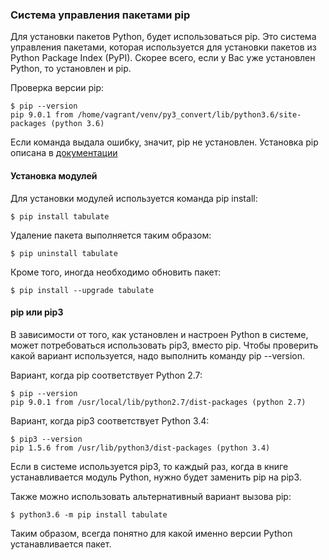 ### Система управления пакетами pip

Для установки пакетов Python, будет использоваться pip. Это система управления пакетами, которая используется для установки пакетов из Python Package Index (PyPI). Скорее всего, если у Вас уже установлен Python, то установлен и pip.

Проверка версии pip:

```
$ pip --version
pip 9.0.1 from /home/vagrant/venv/py3_convert/lib/python3.6/site-packages (python 3.6)
```

Если команда выдала ошибку, значит, pip не установлен. Установка pip описана в [документации](https://pip.pypa.io/en/stable/installing/)

#### Установка модулей

Для установки модулей используется команда pip install:

```
$ pip install tabulate
```

Удаление пакета выполняется таким образом:

```
$ pip uninstall tabulate
```

Кроме того, иногда необходимо обновить пакет:

```
$ pip install --upgrade tabulate
```

#### pip или pip3

В зависимости от того, как установлен и настроен Python в системе, может потребоваться использовать pip3, вместо pip. Чтобы проверить какой вариант используется, надо выполнить команду pip --version.

Вариант, когда pip соответствует Python 2.7:

```
$ pip --version
pip 9.0.1 from /usr/local/lib/python2.7/dist-packages (python 2.7)
```

Вариант, когда pip3 соответствует Python 3.4:

```
$ pip3 --version
pip 1.5.6 from /usr/lib/python3/dist-packages (python 3.4)
```

Если в системе используется pip3, то каждый раз, когда в книге устанавливается модуль Python, нужно будет заменить pip на pip3.

Также можно использовать альтернативный вариант вызова pip:

```
$ python3.6 -m pip install tabulate
```

Таким образом, всегда понятно для какой именно версии Python устанавливается пакет.
